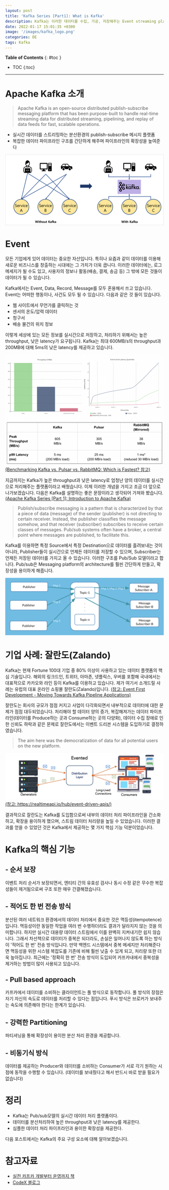 ```yaml
---
layout: post
title: 'Kafka Series [Part1]: What is Kafka'
description: Kafka는 이러한 데이터를 수집, 가공, 저장해주는 Event streaming platform입니다.
date: 2022-01-17 15:01:35 +0300
image: '/images/kafka_logo.png'
categories: DE
tags: Kafka
---
```


**Table of Contents**
{: #toc }
*  TOC
{:toc}

---

# Apache Kafka 소개  

> Apache Kafka is an open-source distributed publish-subscribe messaging platform that has been purpose-built to handle real-time streaming data for distributed streaming, pipelining, and replay of data feeds for fast, scalable operations.  

- 실시간 데이터를 스트리밍하는 분산환경의 publish-subscribe 메시지 플랫폼
- 복잡한 데이터 파이프라인 구조를 간단하게 해주며 파이프라인의 확장성을 높여준다

![](/images/kafka_12.png)

# Event

모든 기업에게 있어 데이터는 중요한 자산입니다. 특히나 요즘과 같이 데이터를 이용해 새로운 비즈니스를 창출하는 시대에는 그 가치가 더욱 큽니다. 이러한 데이터에는, 로그 메세지가 될 수도 있고, 사용자의 정보나 활동(배송, 결제, 송금 등) 그 밖에 모든 것들이 데이터가 될 수 있습니다.  

Kafka에서는 Event, Data, Record, Message를 모두 혼용해서 쓰고 있습니다. Event는 어떠한 행동이나, 사건도 모두 될 수 있습니다. 다음과 같은 것 들이 있습니다.  

- 웹 사이트에서 무언가를 클릭하는 것
- 센서의 온도/압력 데이터
- 청구서
- 배송 물건의 위치 정보

이렇게 세상에 있는 모든 정보를 실시간으로 저장하고, 처리하기 위해서는 높은 throughput, 낮은 latency가 요구됩니다. Kafka는 최대 600MB/s의 throughput과 200MB에 대해 5ms의 낮은 latency를 제공하고 있습니다.  

![](/images/kafka_3.png)
[(Benchmarking Kafka vs. Pulsar vs. RabbitMQ: Which is Fastest? 참고)](https://www.confluent.io/blog/kafka-fastest-messaging-system/)

지금까지는 Kafka가 높은 throughput과 낮은 latency로 엄청난 양의 데이터를 실시간으로 처리해주는 플랫폼이라고 배웠습니다. 이제 이러한 개념을 가지고 조금 더 앞으로 나가보겠습니다. 다음은 Kafka를 설명하는 좋은 문장이라고 생각되어 가져와 봤습니다. [(Apache Kafka Series [Part 1]: Introduction to Apache Kafka)](https://medium.com/codex/apache-kafka-series-part-1-introduction-to-apache-kafka-9b890832002)


> Publish/subscribe messaging is a pattern that is characterized by that a piece of data (message) of the sender (publisher) is not directing to certain receiver. Instead, the publisher classifies the message somehow, and that receiver (subscriber) subscribes to receive certain classes of messages. Pub/sub systems often have a broker, a central point where messages are published, to facilitate this.

Kafka를 이용하면 특정 Source에서 특정 Destination으로 데이터를 흘려보내는 것이 아니라, Publisher들이 실시간으로 언제든 데이터를 저장할 수 있으며, Subscriber는 언제든 저장된 데이터를 가지고 올 수 있습니다. 이러한 구조를 Pub/Sub 모델이라고 합니다. Pub/sub은 Messaging platform의 architecture를 훨씬 간단하게 만들고, 확장성을 용이하게 해줍니다.

![](/images/kafka_4.png)  

# 기업 사례: 잘란도(Zalando)

Kafka는 현재 Fortune 100대 기업 중 80% 이상이 사용하고 있는 데이터 플랫폼의 핵심 기술입니다. 해외의 링크드인, 트위터, 아마존, 넷플릭스, 우버를 포함해 국내에서는 대표적으로 카카오와 라인 등이 Kafka를 이용하고 있습니다. 제가 여기서 소개드릴 사례는 유럽의 대표 온라인 쇼핑몰 잘란도(Zalando)입니다. [(참고: Event First Development - Moving Towards Kafka Pipeline Applications)](https://engineering.zalando.com/posts/2017/10/event-first-development---moving-towards-kafka-pipeline-applications.html)  

잘란도는 회사의 규모가 점점 커지고 사업이 다각화되면서 내부적으로 데이터에 대한 문제가 점점 대두되었습니다. 처리해야 할 데이터 양의 증가, 복잡해져가는 데이터 파이프라인(데이터를 Produce하는 곳과 Consume하는 곳의 다양화), 데이터 수집 장애로 인한 신뢰도 하락과 같은 문제로 잘란도에서는 이벤트 드리븐 시스템을 도입하기로 결정하였습니다.  

> The aim here was the democratization of data for all potential users on the new platform.

![](/images/kafka_5.png)  
[(참고: https://realtimeapi.io/hub/event-driven-apis/)](https://realtimeapi.io/hub/event-driven-apis/)

결과적으로 잘란도는 Kafka를 도입함으로써 내부의 데이터 처리 파이프라인을 간소화하고, 확장을 용이하게 했으며, 스트림 데이터 처리량을 높일 수 있었습니다. 이러한 결과를 얻을 수 있었던 것은 Kafka에서 제공하는 몇 가지 핵심 기능 덕분이었습니다.  

# Kafka의 핵심 기능

## - 순서 보장
이벤트 처리 순서가 보장되면서, 엔티티 간의 유효성 검사나 동시 수정 같은 무수한 복잡성들이 제거됨으로써 구조 또한 매우 간결해졌습니다.  

## - 적어도 한 번 전송 방식
분산된 여러 네트워크 환경에서의 데이터 처리에서 중요한 것은 멱등성(itempotence)입니다. 멱등성이란 동일한 작업을 여러 번 수행하더라도 결과가 달라지지 않는 것을 의미합니다. 하지만 실시간 대용량 데이터 스트림에서 이를 완벽히 지켜내기란 쉽지 않습니다. 그래서 차선책으로 데이터가 중복은 되더라도, 손실은 일어나지 않도록 하는 방식이 '적어도 한 번' 전송 방식입니다. 만약 백엔드 시스템에서 중복 메세지만 처리해준다면 멱등성을 위한 시스템 복잡도를 기존에 비해 훨씬 낮출 수 있게 되고, 처리량 또한 더욱 높아집니다. 최근에는 '정확히 한 번' 전송 방식이 도입되어 카프카내에서 중복성을 제거하는 방법이 많이 사용되고 있습니다.  

## - Pull based approach
카프카에서 데이터를 소비하는 클라이언트는 풀 방식으로 동작합니다. 풀 방식의 장점은 자기 자신의 속도로 데이터를 처리할 수 있다는 점입니다. 푸시 방식은 브로커가 보내주는 속도에 의존해야 한다는 한계가 있습니다.  

## - 강력한 Partitioning
파티셔닝을 통해 확장성이 용이한 분산 처리 환경을 제공합니다.  

## - 비동기식 방식
데이터를 제공하는 Producer와 데이터를 소비하는 Consumer가 서로 각기 원하는 시점에 동작을 수행할 수 있습니다. (데이터를 보내줬다고 해서 반드시 바로 받을 필요가 없습니다) 

# 정리  
- Kafka는 Pub/sub모델의 실시간 데이터 처리 플랫폼이다.  
- 데이터를 분산처리하여 높은 throughput과 낮은 latency를 제공한다. 
- 심플한 데이터 처리 파이프라인과 용이한 확장성을 제공한다. 

다음 포스트에서는 Kafka의 주요 구성 요소에 대해 알아보겠습니다.  

# 참고자료
- [실전 카프카 개발부터 운영까지 책](http://www.kyobobook.co.kr/product/detailViewKor.laf?mallGb=KOR&ejkGb=KOR&barcode=9791189909345)
- [CodeX 블로그](https://medium.com/codex/apache-kafka-series-part-1-introduction-to-apache-kafka-9b890832002)